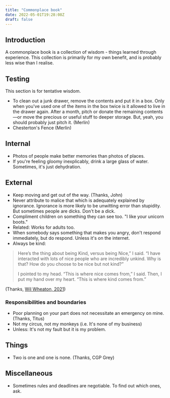 ```yaml
---
title: "Commonplace book"
date: 2022-05-01T19:28:08Z
draft: false
---
```


## Introduction

A commonplace book is a collection of wisdom - things learned through experience. This collection is primarily for my own benefit, and is probably less wise than I realise.

## Testing

This section is for tentative wisdom.

* To clean out a junk drawer, remove the contents and put it in a box. Only when you've used one of the items in the box twice is it allowed to live in the drawer again. After a month, pitch or donate the remaining contents—or move the precious or useful stuff to deeper storage. But, yeah, you should probably just pitch it. (Merlin)
* Chesterton's Fence (Merlin)


## Internal

* Photos of people make better memories than photos of places.
* If you're feeling gloomy inexplicably, drink a large glass of water. Sometimes, it's just dehydration.

## External

* Keep moving and get out of the way. (Thanks, John)
* Never attribute to malice that which is adequately explained by ignorance. Ignorance is more likely to be unwitting error than stupidity. But sometimes people are dicks. Don't be a dick.
* Compliment children on something they can see too. "I like your unicorn boots."
* Related: Works for adults too.
* When somebody says something that makes you angry, don't respond immediately, but do respond. Unless it's on the internet.
* Always be kind:

> Here’s the thing about being Kind, versus being Nice,” I said. “I have interacted with lots of nice people who are incredibly unkind. Why is that? How do you choose to be nice but not kind?”
>
> I pointed to my head. “This is where nice comes from,” I said. Then, I put my hand over my heart. “This is where kind comes from.”

(Thanks, [Wil Wheaton, 2021](https://wilwheaton.net/2021/11/whenever-possible-be-the-person-you-needed-in-your-life/))

### Responsibilities and boundaries

* Poor planning on your part does not necessitate an emergency on mine. (Thanks, Titus)
* Not my circus, not my monkeys (i.e. It's none of my business)
* Unless: It's not my fault but it is my problem.

## Things

* Two is one and one is none. (Thanks, CGP Grey)

## Miscellaneous

* Sometimes rules and deadlines are negotiable. To find out which ones, ask.
